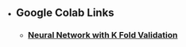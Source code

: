 - ## Google Colab Links 
  - ### [Neural Network with K Fold Validation](https://colab.research.google.com/drive/1WVxAPmZynkBya5_r-umqeYw5b97Ie-4z?usp=sharing)
